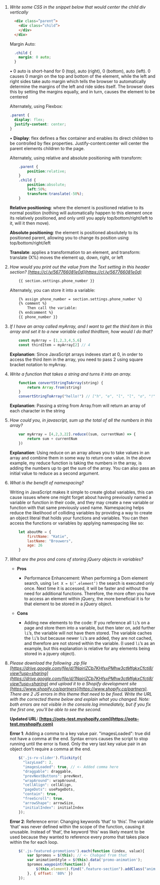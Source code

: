 1. *Write some CSS in the snippet below that would center the child div vertically*
    ```html
      <div class=”parent”>
        <div class=”child”>
        </div>
      </div>
    ```
    
    Margin Auto:
    
    ```css
      .child { 
        margin: 0 auto;
      }
    ```

    • 0 auto is short-hand for 0 (top), auto (right), 0 (bottom), auto (left). 0 causes 0 margin on the top and bottom of the element, while the left and right sides take auto margin which tells the browser to automatically determine the margins of the left and ride sides itself. The browser does this by setting the margins equally, and in turn, causes the element to be centered
    
    Alternately, using Flexbox:
    
    ```css
    .parent {
      display: flex;
      justify-content: center;
    }
    ```

    • **Display**: flex defines a flex container and enables its direct children to be controlled by flex properties. Justify-content:center will center the parent elements children to the page.
    
    Alternately, using relative and absolute positioning with transform:
    
    ```css
        .parent {
            position:relative; 
        }
        .child { 
            position:absolute; 
            left:50%;
            transform:translate(-50%); 
        }
    ```

    **Relative positioning**: where the element is positioned relative to its normal position (nothing will automatically happen to this element once its relatively positioned, and only until you apply top/bottom/right/left to it, will it then move).
    
    **Absolute positioning**: the element is positioned absolutely to its positioned parent, allowing you to change its position using top/bottom/right/left
    
    **Translate**: applies a transformation to an element, and transform: translate (X%) moves the element up, down, right, or left

2.	*How would you print out the value from the Text setting in this header section? [https://cl.ly/567766081e0d](https://cl.ly/567766081e0d)*

    <!-- {% raw %} -->
    ```html
        {{ section.settings.phone_number }}
    ```
    <!-- {% endraw %}) -->

    Alternately, you can store it into a variable:

    <!-- {% raw %} -->
    ```html
        {% assign phone_number = section.settings.phone_number %}
        {% comment %}
            Then call the variable:
        {% endcomment %}
        {{ phone_number }}       
    ```
    <!-- {% endraw %}) -->    
 
3.	*If I have an array called myArray, and I want to get the third item in this array and set it to a new variable called thirdItem, how would I do that?*

    ```js    
        const myArray = [1,2,3,4,5,6]
        const thirdItem = myArray[2] // 4
    ```
    **Explanation**: Since JavaScript arrays indexes start at 0, in order to access the third item in the array, you need to pass 2 using square bracket notation to myArray.    

4.	*Write a function that takes a string and turns it into an array.*

    ```js
        function convertStringToArray(string) {
            return Array.from(string)
        }
        convertStringToArray("hello!") // ["h", "e", "l", "l", "o", "!"]
    ```
    **Explanation**: Passing a string from Array.from will return an array of each character in the string
        
5. *How could you, in javascript, sum up the total of all the numbers in this array?*

    ```js
        var myArray = [4,2,3,22].reduce((sum, currentNum) => {
            return sum + currentNum
        })
    ```

    **Explanation**: Using reduce on an array allows you to take values in an array and combine them in some way to return one value.
    In the above example, my reduce function is taking the numbers in the array, is adding the numbers up to get the sum of the array. You can also pass an initial value to reduce as a second argument.

6. *What is the benefit of namespacing?*

    Writing in JavaScript makes it simple to create global variables, this can cause issues where one might forget about having previously named a variable or function in their code, and they may create a new variable or function with that same previously used name. Namespacing helps reduce the likelihood of colliding variables by providing a way to create an object literal that holds your functions and variables. You can then access the functions or variables by applying namespacing like so:

    ```js
        let aboutMe = {
            firstName: "Katie",
            lastName: "Brouwers",
            age: 26
        }
    ```

7. *What are the pros and cons of storing jQuery objects in variables?*
    - **Pros**
        - Performance Enhancement: When performing a Dom element search, using `let X = $(‘.element’)` the search is executed only once. Next time it is accessed, it will be faster and without the need for additional functions. Therefore, the more often you have to access an element within jQuery, the more beneficial it is for that element to be stored in a jQuery object. 

    - **Cons**
        - Adding new elements to the code: If you reference all `li`’s on a page and store them into a variable, but then later on, add further `li`’s, the variable will not have them stored. The variable caches the `li`’s but because newer `li`’s are added, they are not cached, and therefore are not stored within the variable. (I used `li`’s as an example, but this explanation is relative for any elements being stored in a jquery object). 

8. *Please download the following .zip file [https://drive.google.com/file/d/1NairIZCb7KHfsxPMhw3ctMfgkxCfcti8/view?usp=sharing](https://drive.google.com/file/d/1NairIZCb7KHfsxPMhw3ctMfgkxCfcti8/view?usp=sharing) and upload it to a Shopify development site [https://www.shopify.ca/partners](https://www.shopify.ca/partners). There are 2 JS errors in this theme that need to be fixed. Write the URL with the corrected theme below and explain what you changed.* 
*Note: both errors are not visible in the console.log immediately, but if you fix the first one, you’ll be able to see the second.*

    **Updated URL: [https://oots-test.myshopify.com](https://oots-test.myshopify.com)**

    **Error 1**: Adding a comma to a key value pair. "imagesLoaded": true did not have a comma at the end. Syntax errors causes the script to stop running until the error is fixed. Only the very last key value pair in an object don’t require a comma at the end.

    ```js
        $('.js-rv-slider').flickity({
          "lazyLoad": 2,
          "imagesLoaded": true, // <- Added comma here
          "draggable": draggable,
          "prevNextButtons": prevNext,
          "wrapAround": wrapAround,
          "cellAlign": cellAlign,
          "pageDots": usePageDots,
          "contain": true,
          "freeScroll": true,
          "arrowShape": arrowSize,
          "initialIndex": initialIndex
        });
    ```

    **Error 2**: Reference error: Changing keywords ‘that’ to ‘this’. The variable ‘that’ was never defined within the scope of the function, causing it unusable. Instead of ‘that’, the keyword ‘this’ was likely meant to be used because they wanted to reference every promo that takes place within the for each loop. 

    ```js
        $('.js-featured-promotions').each(function (index, value){
            var $promos = $(this); // <- Chabged from that
            var animationStyle = $(this).data('promo-animation');
            $promos.waypoint(function() {
                $(this.element).find(".feature-section").addClass("animated " + animationStyle);
            }, { offset: '80%' })
        });
    ```
